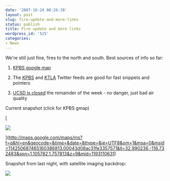 ```yaml
---
date: '2007-10-24 08:26:38'
layout: post
slug: fire-update-and-more-links
status: publish
title: Fire update and more links
wordpress_id: '515'
categories:
- News
---
```


We're still just fine, fires to the north and south. Best sources of info so far:



	
  1. [KPBS google map](http://maps.google.com/maps/ms?f=q&hl=en&geocode=&time=&date=&ttype=&ie=UTF8&om=1&msa=0&msid=114250687465160386813.00043d08ac31fe3357571&ll=32.990236,-116.732483&spn=1.105782,1.757813&z=9&mid=1193110631)

	
  2. The [KPBS](http://twitter.com/kpbsnews) and [KTLA](http://twitter.com/LAFD) Twitter feeds are good for fast snippets and pointers

	
  3. [UCSD is closed](http://blink.ucsd.edu/Blink/External/Topics/Policy/0,1162,2907,FF.html) the remainder of the week - no danger, just bad air quality


Current snapshot (click for KPBS gmap)

[


![](http://www.phfactor.net/wp-pics/gmap-fires-map-wed-wp.jpg)



](http://maps.google.com/maps/ms?f=q&hl=en&geocode=&time=&date=&ttype=&ie=UTF8&om=1&msa=0&msid=114250687465160386813.00043d08ac31fe3357571&ll=32.990236,-116.732483&spn=1.105782,1.757813&z=9&mid=1193110631)

Snapshot from last night, with satellite imaging backdrop:


![](http://www.phfactor.net/wp-pics/gmap-fires-sat-wp.jpg)
